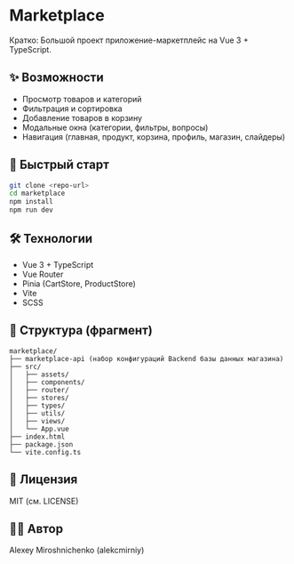 # Marketplace

Кратко: Большой проект приложение-маркетплейс на Vue 3 + TypeScript.

## ✨ Возможности
- Просмотр товаров и категорий
- Фильтрация и сортировка
- Добавление товаров в корзину
- Модальные окна (категории, фильтры, вопросы)
- Навигация (главная, продукт, корзина, профиль, магазин, слайдеры)

## 🚀 Быстрый старт
```bash
git clone <repo-url>
cd marketplace
npm install
npm run dev
```

## 🛠 Технологии
- Vue 3 + TypeScript
- Vue Router
- Pinia (CartStore, ProductStore)
- Vite
- SCSS

## 📁 Структура (фрагмент)
```text
marketplace/
├── marketplace-api (набор конфигураций Backend базы данных магазина)
├── src/
│   ├── assets/
│   ├── components/
│   ├── router/
│   ├── stores/
│   ├── types/
│   ├── utils/
│   ├── views/
│   └── App.vue
├── index.html
├── package.json
└── vite.config.ts
```

## 📄 Лицензия
MIT (см. LICENSE)

## 👨‍💻 Автор
Alexey Miroshnichenko (alekcmirniy)